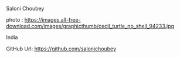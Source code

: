 Saloni Choubey 

photo : https://images.all-free-download.com/images/graphicthumb/cecil_turtle_no_shell_94233.jpg

India

GitHub Url: https://github.com/salonichoubey
